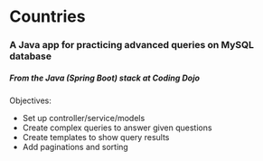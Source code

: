 # Countries

### A Java app for practicing advanced queries on MySQL database
##### From the Java (Spring Boot) stack at Coding Dojo


Objectives:
* Set up controller/service/models
* Create complex queries to answer given questions
* Create templates to show query results
* Add paginations and sorting
